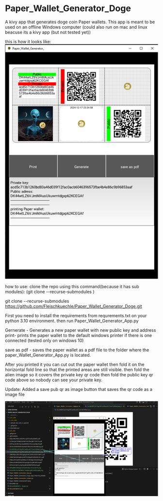 # Paper_Wallet_Generator_Doge
A kivy app that generates doge coin Paper wallets.
This app is meant to be used on an offline Windows computer 
(could also run on mac and linux beacuse its a kivy app (but not tested yet))


this is how it looks like:
![alt text](Paper_Wallet_Generator01.png)

how to use:
clone the repo using this command(because it has sub modules):
(git clone --recurse-submodules <main-repo-url>)

git clone --recurse-submodules https://github.com/Fleischkuechle/Paper_Wallet_Generator_Doge.git

First you need to install the requirements from requrements.txt on your python 3.10 environment.
then run Paper_Wallet_Generator_App.py

Gernerate - Generates a new paper wallet with new public key and address
print- prints the paper wallet to the default windows printer if there is one connected 
        (tested only on windows 10)

save as pdf - saves the paper wallet as a pdf file to the folder where the paper_Wallet_Generator_App.py
                is located.

After you printed it you can cut out the paper wallet 
then fold it on the horizontal fold line so that the printed areas are still visible.
then fold the alien image so it covers the private key qr code
then fold the public key qr code above so nobody can see your private key.


Update:
Added a save pub qr as image button that saves the qr code as a image file

![alt text](Paper_Wallet_Generator02.png)